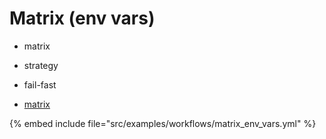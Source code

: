 # Matrix (env vars)

* matrix
* strategy
* fail-fast

* [matrix](https://docs.github.com/en/actions/writing-workflows/choosing-what-your-workflow-does/using-a-matrix-for-your-jobs)

{% embed include file="src/examples/workflows/matrix_env_vars.yml" %}


